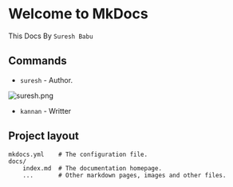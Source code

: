 # Welcome to MkDocs

This Docs By `Suresh Babu`

## Commands

* `suresh` - Author.

![suresh.png](images/suresh.png)

* `kannan` - Writter
## Project layout

    mkdocs.yml    # The configuration file.
    docs/
        index.md  # The documentation homepage.
        ...       # Other markdown pages, images and other files.
